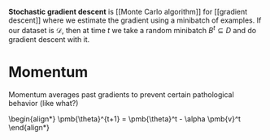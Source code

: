 **Stochastic gradient descent** is [[Monte Carlo algorithm]] for [[gradient descent]] where we estimate the gradient using a minibatch of examples. If our dataset is $\mathcal{D}$, then at time $t$ we take a random minibatch $B^t \subseteq D$ and do gradient descent with it.

# Momentum

Momentum averages past gradients to prevent certain pathological behavior (like what?)

\begin{align\*}
\pmb{\theta}^{t+1} = \pmb{\theta}^t - \alpha \pmb{v}^t
\end{align\*}